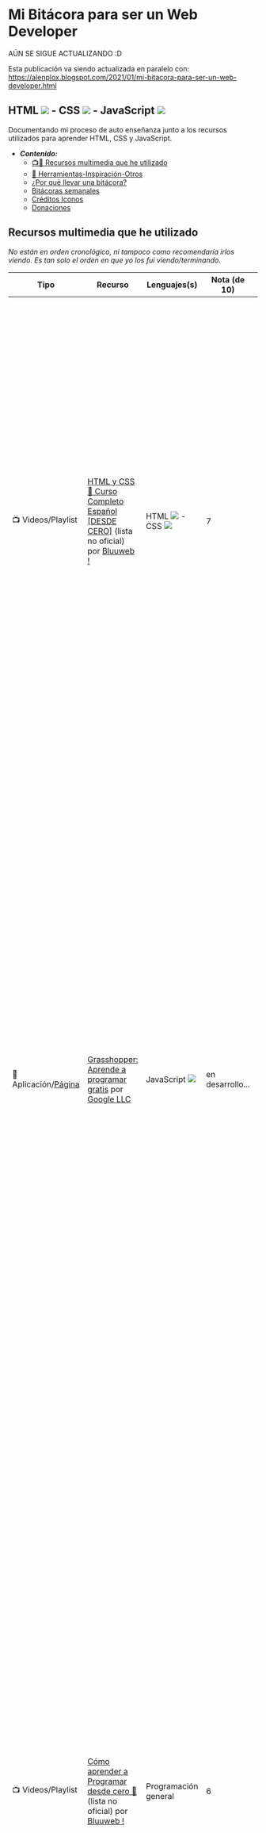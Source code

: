 # Mi Bitácora para ser un Web Developer
AÚN SE SIGUE ACTUALIZANDO :D

Esta publicación va siendo actualizada en paralelo con: https://alenplox.blogspot.com/2021/01/mi-bitacora-para-ser-un-web-developer.html

## HTML ![](https://download-function-azx225aq7q-uc.a.run.app/download?name=html&download=1&url=https%3A%2F%2Fcdn.iconscout.com%2Ficon%2Ffree%2Fpng-32%2F2284975.png&width=32&height=32) - CSS ![](https://download-function-azx225aq7q-uc.a.run.app/download?name=css&download=1&url=https%3A%2F%2Fcdn.iconscout.com%2Ficon%2Ffree%2Fpng-32%2F722685.png&width=32&height=32) - JavaScript ![](https://download-function-azx225aq7q-uc.a.run.app/download?name=javascript&download=1&url=https%3A%2F%2Fcdn.iconscout.com%2Ficon%2Ffree%2Fpng-32%2F225993.png&width=32&height=32)
Documentando mi proceso de auto enseñanza junto a los recursos utilizados para aprender HTML, CSS y JavaScript.

- ***Contenido:***
    - [📺📱 Recursos multimedia que he utilizado](#recursos-multimedia-que-he-utilizado)
    - [🔗 Herramientas-Inspiración-Otros](#herramientas-inspiración-otros)
    - [¿Por qué llevar una bitácora?](#por-qué-llevar-una-bitácora)
    - [Bitácoras semanales](#bitácoras-semanales)
    - [Créditos Iconos](#créditos-iconos)
    - [Donaciones](#donaciones)

## Recursos multimedia que he utilizado
*No están en orden cronológico, ni tampoco como recomendaría irlos viendo. Es tan solo el orden en que yo los fui viendo/terminando.*

| Tipo                                                  | Recurso                                                                                                                                                                                                                                                                                                                                                                                                                                                                                                                                                      | Lenguajes(s)                                                                                                                                                                                                                                                                                                                                                               | Nota (de 10)     | Reseña                                                                                                                                                                                                                                                                                                                                                                                                                                                                                                                                                                                                                                                                                                                                                                                                                                                                                                                                                                                                                                                                          |
|-------------------------------------------------------|--------------------------------------------------------------------------------------------------------------------------------------------------------------------------------------------------------------------------------------------------------------------------------------------------------------------------------------------------------------------------------------------------------------------------------------------------------------------------------------------------------------------------------------------------------------|----------------------------------------------------------------------------------------------------------------------------------------------------------------------------------------------------------------------------------------------------------------------------------------------------------------------------------------------------------------------------|------------------|---------------------------------------------------------------------------------------------------------------------------------------------------------------------------------------------------------------------------------------------------------------------------------------------------------------------------------------------------------------------------------------------------------------------------------------------------------------------------------------------------------------------------------------------------------------------------------------------------------------------------------------------------------------------------------------------------------------------------------------------------------------------------------------------------------------------------------------------------------------------------------------------------------------------------------------------------------------------------------------------------------------------------------------------------------------------------------|
| 📺 Videos/Playlist                                    | [HTML y CSS 💪 Curso Completo Español [DESDE CERO]](https://www.youtube.com/watch_videos?video_ids=rr2H086z16s,ni3LEc3kvas,tlRGfnSgArQ,QrJyvzjjDT8,rQXF-_UwmGo,z5JkDNG8gtE,EVAfRe6q-LY,zpRlWZrLztc,RErT4Yrx9zw,X0RNkXYS6Pg,ot965xP63eU,oqegxG13FzA,-N-ch_rmZg0,WAAA0fBZy4Y,X0qe4XJI5eY,GVjgi3Fg4Xg,wUn-Z48wBPk,I9kAo_2dUNo,cALJnjFUJbg,vEvdIzm-U-o,VKfVrgrS0gk,Z0aspFpdOdA,z7ecV0tL1Gg,4DbzYOmr3vQ,AqQRnrH43ao,Td4R9uva8rQ,BgGA_raDZP0,fZJsLmLD2tQ,NzU0NUfOFz4) (lista no oficial) por [Bluuweb !](https://www.youtube.com/channel/UCH7IANkyEcsVW_y1IlpkamQ) | HTML ![](https://download-function-azx225aq7q-uc.a.run.app/download?name=html&download=1&url=https%3A%2F%2Fcdn.iconscout.com%2Ficon%2Ffree%2Fpng-32%2F2284975.png&width=32&height=32) - CSS ![](https://download-function-azx225aq7q-uc.a.run.app/download?name=css&download=1&url=https%3A%2F%2Fcdn.iconscout.com%2Ficon%2Ffree%2Fpng-32%2F722685.png&width=32&height=32) | 7                | Videos cortos en su mayoría, pero muy bien explicados, el ritmo que tiene para hablar me desagrado porque es muy pausado y con este tono de como si uno fuera un niño, pero esto es solo algo personal (y que veo como algo bueno por otro lado ya que permite que niños aprendan esto). Las guías y contenido que muestra resultan básicos si alguna vez has metido mano en alguna página web por cuenta propia, pero si inicias tu aprendizaje desde cero es ideal. Dejo solo los videos con el titulo acorde al recurso ya que si se ve la [lista de reproducción oficial](https://www.youtube.com/playlist?list=PLPl81lqbj-4LKo66cEts5yC_AjOvqKptm) que dispone ésta, cuenta con videos de por medio que no considero que debiesen de interrumpir el curso.                                                                                                                                                                                                                                                                                                                 |
| 📱 Aplicación/[Página](https://learn.grasshopper.app) | [Grasshopper: Aprende a programar gratis](https://play.google.com/store/apps/details?id=com.area120.grasshopper) por [Google LLC](https://play.google.com/store/apps/dev?id=5700313618786177705)                                                                                                                                                                                                                                                                                                                                                             | JavaScript ![](https://download-function-azx225aq7q-uc.a.run.app/download?name=javascript&download=1&url=https%3A%2F%2Fcdn.iconscout.com%2Ficon%2Ffree%2Fpng-32%2F225993.png&width=32&height=32)                                                                                                                                                                           | en desarrollo... | Diseñada para un público un poco más joven que yo, por lo que parte con contenido bastante sencillo pero la cantidad de información que entrega en sus notas complementarias es de gran ayuda y está bien condensada. Cuando iba por la mitad del primer “capítulo” me di cuenta de que existía un foro el cual mayormente contenía preguntas de como resolver un ejercicio en conjunto a notar que la aplicación también poseía de una versión en línea para trabajarla y así avanzar desde el pc por lo que recomiendo acceder desde ella y dejar la aplicación para momentos de repaso. Algo negativo que tiene es que posee ciertas inconsistencias en la forma en que están escritas las instrucciones de algunos “acertijos” ya sea de tipo error ortográfico o mala terminología (llamar tecla a una función es el que más se repite) creo que esto se debe a que esta traducido de forma automática del inglés al español, pero no hay nada que me lo confirme.                                                                                                         |
| 📺 Videos/Playlist                                    | [Cómo aprender a Programar desde cero 💪](https://www.youtube.com/watch_videos?video_ids=6SckwA3RtW0,JQ4qHQDYNyY,rLyIfrW52Lw,kVKM0U-8MuI,rFjIi8NY7Qk,vHWXTvCmt5A,g6TPYq6dBq8,7PODHYFyNzs,DGh8hMKNgSY) (lista no oficial) por [Bluuweb !](https://www.youtube.com/channel/UCH7IANkyEcsVW_y1IlpkamQ)                                                                                                                                                                                                                                                           | Programación general                                                                                                                                                                                                                                                                                                                                                       | 6                | Al igual que el otro curso que liste de este mismo creador, su forma de hablar no me convence, pero el contenido que transmite es bueno. Para este curso en especial me parece que le hizo falta añadir ayudas visuales a la hora de introducir términos propios de programación (definiciones con ejemplos reales, así cuando se nombra algo como una variable alguien que esta empezando en esto pueda entender de mejor forma, sin depender de pausar el video para buscarlo). Como nota personal, creo que el curso sirve más como repaso que como introducción a la programación, al ser este el uso que yo le di me permitió ver un poco mas temas de la lógica/estructura detrás de cada función predeterminada que realmente comprender como programar ya que una vez que termine me hice la pregunta ¿si yo hubiese visto este curso para comenzar desde cero, ahora que lo termine como hubiera continuado? Y no tengo una repuesta clara, aunque he de mencionar que el tener cierto conocimiento de Excel me ha ayudado a ir comprendiendo esto de forma más fácil. |

## Herramientas-Inspiración-Otros

# [lista-recursos.md](https://github.com/Alplox/mi-bitacora-webdev/blob/main/lista-recursos.md)

## ¿Por qué llevar una bitácora? 
Existen múltiples cursos gratuitos tanto como de pago respecto a estos temas y siempre suelen tener comentarios positivos sin ningún tipo de critica que me permita saber que anticipar o, por otro lado, conocer de qué modo le ayudo dicha guía a esa persona. Por ello he decidido documentar mi proceso de aprendizaje, así si alguien llega a este repositorio durante su proceso de auto enseñanza este pueda tener videos/aplicaciones/enlaces que le ayuden, pero más importante anticipar si aquel curso x de una duración de 3 horas vale la pena o solo es otro video que habla de algo que ya se ha visto/aprendido evitándose esa pérdida de tiempo (como yo seguramente hare o ya hice).

A su vez, quiero tener todo en un solo lugar al cual pueda acceder fácilmente si busco algo y ya tengo muchos marcadores en mi navegador por lo que ir liberándome de algunos acá me parece una buena decisión.

## Bitácoras semanales
- [Semana 1](https://alenplox.blogspot.com/2021/01/bitacora-web-developer-semana-1.html)
- Semana 2 (pronto)


## Créditos Iconos
<a href="https://iconscout.com/icons/css" target="_blank">Css Logo Icon</a> by <a href="https://iconscout.com/contributors/pixel-icons" target="_blank">Pixel Icons</a>

<a href="https://iconscout.com/icons/html" target="_blank">html</a> by <a href="https://iconscout.com/contributors/jagathish" target="_blank">Jagathish Saravanan</a>

<a href="https://iconscout.com/icons/javascript" target="_blank">Javascript</a> by <a href="https://iconscout.com/contributors/icon-mafia">Icon Mafia</a>

## Donaciones
 
* https://www.paypal.me/Afack
* https://streamlabs.com/alflox
